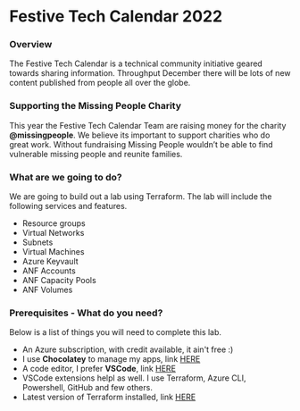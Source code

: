 # Festive Tech Calendar 2022

### Overview
The Festive Tech Calendar is a technical community initiative geared towards sharing information. Throughput December there will be lots of new content published from people all over the globe.

### Supporting the Missing People Charity
This year the Festive Tech Calendar Team are raising money for the charity **@missingpeople**. We believe its important to support charities who do great work. Without fundraising Missing People wouldn’t be able to find vulnerable missing people and reunite families.

### What are we going to do?
We are going to build out a lab using Terraform. The lab will include the following services and features.
- Resource groups
- Virtual Networks
- Subnets
- Virtual Machines
- Azure Keyvault
- ANF Accounts
- ANF Capacity Pools
- ANF Volumes

### Prerequisites - What do you need?
Below is a list of things you will need to complete this lab.
- An Azure subscription, with credit available, it ain't free :)
- I use **Chocolatey** to manage my apps, link [HERE](https://chocolatey.org/install)
- A code editor, I prefer **VSCode**, link [HERE](https://code.visualstudio.com/Download)
- VSCode extensions helpl as well. I use Terraform, Azure CLI, Powershell, GitHub and few others.
- Latest version of Terraform installed, link [HERE](https://developer.hashicorp.com/terraform/tutorials/aws-get-started/install-cli)
